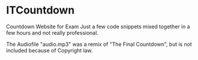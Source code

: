 # ITCountdown
Countdown Website for Exam
Just a few code snippets mixed together in a few hours and not really professional.

The Audiofile "audio.mp3" was a remix of "The Final Countdown", but is not included because of Copyright law.
